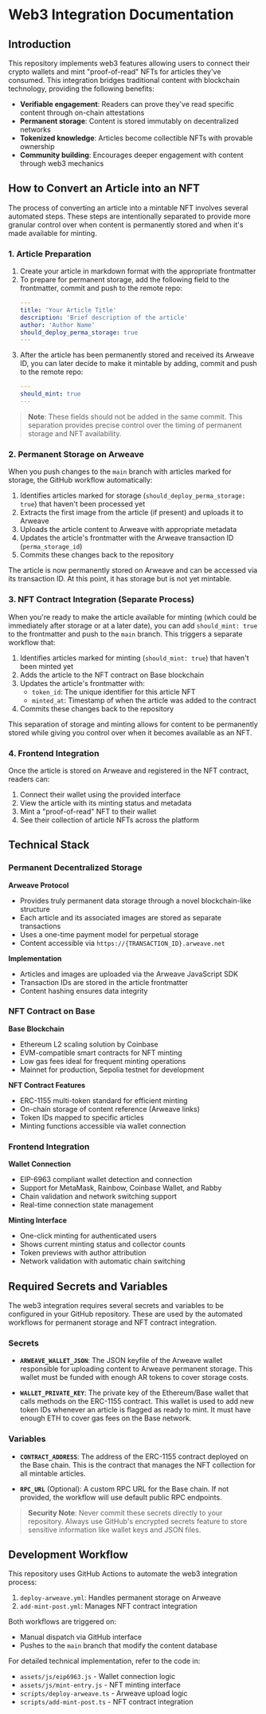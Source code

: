 # Web3 Integration Documentation

## Introduction

This repository implements web3 features allowing users to connect their crypto wallets and mint "proof-of-read" NFTs for articles they've consumed. This integration bridges traditional content with blockchain technology, providing the following benefits:

- **Verifiable engagement**: Readers can prove they've read specific content through on-chain attestations
- **Permanent storage**: Content is stored immutably on decentralized networks
- **Tokenized knowledge**: Articles become collectible NFTs with provable ownership
- **Community building**: Encourages deeper engagement with content through web3 mechanics

## How to Convert an Article into an NFT

The process of converting an article into a mintable NFT involves several automated steps. These steps are intentionally separated to provide more granular control over when content is permanently stored and when it's made available for minting.

### 1. Article Preparation

1. Create your article in markdown format with the appropriate frontmatter
2. To prepare for permanent storage, add the following field to the frontmatter, commit and push to the remote repo:
   ```yaml
   ---
   title: 'Your Article Title'
   description: 'Brief description of the article'
   author: 'Author Name'
   should_deploy_perma_storage: true
   ---
   ```
3. After the article has been permanently stored and received its Arweave ID, you can later decide to make it mintable by adding, commit and push to the remote repo:
   ```yaml
   ---
   should_mint: true
   ---
   ```

> **Note**: These fields should not be added in the same commit. This separation provides precise control over the timing of permanent storage and NFT availability.

### 2. Permanent Storage on Arweave

When you push changes to the `main` branch with articles marked for storage, the GitHub workflow automatically:

1. Identifies articles marked for storage (`should_deploy_perma_storage: true`) that haven't been processed yet
2. Extracts the first image from the article (if present) and uploads it to Arweave
3. Uploads the article content to Arweave with appropriate metadata
4. Updates the article's frontmatter with the Arweave transaction ID (`perma_storage_id`)
5. Commits these changes back to the repository

The article is now permanently stored on Arweave and can be accessed via its transaction ID. At this point, it has storage but is not yet mintable.

### 3. NFT Contract Integration (Separate Process)

When you're ready to make the article available for minting (which could be immediately after storage or at a later date), you can add `should_mint: true` to the frontmatter and push to the `main` branch. This triggers a separate workflow that:

1. Identifies articles marked for minting (`should_mint: true`) that haven't been minted yet
2. Adds the article to the NFT contract on Base blockchain
3. Updates the article's frontmatter with:
   - `token_id`: The unique identifier for this article NFT
   - `minted_at`: Timestamp of when the article was added to the contract
4. Commits these changes back to the repository

This separation of storage and minting allows for content to be permanently stored while giving you control over when it becomes available as an NFT.

### 4. Frontend Integration

Once the article is stored on Arweave and registered in the NFT contract, readers can:

1. Connect their wallet using the provided interface
2. View the article with its minting status and metadata
3. Mint a "proof-of-read" NFT to their wallet
4. See their collection of article NFTs across the platform

## Technical Stack

### Permanent Decentralized Storage

**Arweave Protocol**

- Provides truly permanent data storage through a novel blockchain-like structure
- Each article and its associated images are stored as separate transactions
- Uses a one-time payment model for perpetual storage
- Content accessible via `https://{TRANSACTION_ID}.arweave.net`

**Implementation**

- Articles and images are uploaded via the Arweave JavaScript SDK
- Transaction IDs are stored in the article frontmatter
- Content hashing ensures data integrity

### NFT Contract on Base

**Base Blockchain**

- Ethereum L2 scaling solution by Coinbase
- EVM-compatible smart contracts for NFT minting
- Low gas fees ideal for frequent minting operations
- Mainnet for production, Sepolia testnet for development

**NFT Contract Features**

- ERC-1155 multi-token standard for efficient minting
- On-chain storage of content reference (Arweave links)
- Token IDs mapped to specific articles
- Minting functions accessible via wallet connection

### Frontend Integration

**Wallet Connection**

- EIP-6963 compliant wallet detection and connection
- Support for MetaMask, Rainbow, Coinbase Wallet, and Rabby
- Chain validation and network switching support
- Real-time connection state management

**Minting Interface**

- One-click minting for authenticated users
- Shows current minting status and collector counts
- Token previews with author attribution
- Network validation with automatic chain switching

## Required Secrets and Variables

The web3 integration requires several secrets and variables to be configured in your GitHub repository. These are used by the automated workflows for permanent storage and NFT contract integration.

### Secrets

- **`ARWEAVE_WALLET_JSON`**: The JSON keyfile of the Arweave wallet responsible for uploading content to Arweave permanent storage. This wallet must be funded with enough AR tokens to cover storage costs.

- **`WALLET_PRIVATE_KEY`**: The private key of the Ethereum/Base wallet that calls methods on the ERC-1155 contract. This wallet is used to add new token IDs whenever an article is flagged as ready to mint. It must have enough ETH to cover gas fees on the Base network.

### Variables

- **`CONTRACT_ADDRESS`**: The address of the ERC-1155 contract deployed on the Base chain. This is the contract that manages the NFT collection for all mintable articles.

- **`RPC_URL`** (Optional): A custom RPC URL for the Base chain. If not provided, the workflow will use default public RPC endpoints.

> **Security Note**: Never commit these secrets directly to your repository. Always use GitHub's encrypted secrets feature to store sensitive information like wallet keys and JSON files.

## Development Workflow

This repository uses GitHub Actions to automate the web3 integration process:

1. `deploy-arweave.yml`: Handles permanent storage on Arweave
2. `add-mint-post.yml`: Manages NFT contract integration

Both workflows are triggered on:

- Manual dispatch via GitHub interface
- Pushes to the `main` branch that modify the content database

For detailed technical implementation, refer to the code in:

- `assets/js/eip6963.js` - Wallet connection logic
- `assets/js/mint-entry.js` - NFT minting interface
- `scripts/deploy-arweave.ts` - Arweave upload logic
- `scripts/add-mint-post.ts` - NFT contract integration
